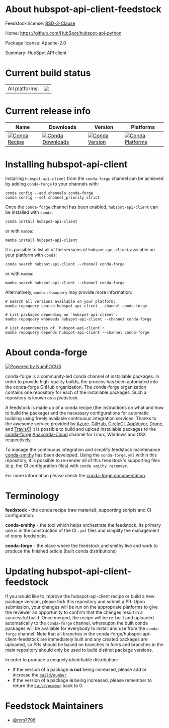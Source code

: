 About hubspot-api-client-feedstock
==================================

Feedstock license: [BSD-3-Clause](https://github.com/conda-forge/hubspot-api-client-feedstock/blob/main/LICENSE.txt)

Home: https://github.com/HubSpot/hubspot-api-python

Package license: Apache-2.0

Summary: HubSpot API client

Current build status
====================


<table><tr><td>All platforms:</td>
    <td>
      <a href="https://dev.azure.com/conda-forge/feedstock-builds/_build/latest?definitionId=20391&branchName=main">
        <img src="https://dev.azure.com/conda-forge/feedstock-builds/_apis/build/status/hubspot-api-client-feedstock?branchName=main">
      </a>
    </td>
  </tr>
</table>

Current release info
====================

| Name | Downloads | Version | Platforms |
| --- | --- | --- | --- |
| [![Conda Recipe](https://img.shields.io/badge/recipe-hubspot--api--client-green.svg)](https://anaconda.org/conda-forge/hubspot-api-client) | [![Conda Downloads](https://img.shields.io/conda/dn/conda-forge/hubspot-api-client.svg)](https://anaconda.org/conda-forge/hubspot-api-client) | [![Conda Version](https://img.shields.io/conda/vn/conda-forge/hubspot-api-client.svg)](https://anaconda.org/conda-forge/hubspot-api-client) | [![Conda Platforms](https://img.shields.io/conda/pn/conda-forge/hubspot-api-client.svg)](https://anaconda.org/conda-forge/hubspot-api-client) |

Installing hubspot-api-client
=============================

Installing `hubspot-api-client` from the `conda-forge` channel can be achieved by adding `conda-forge` to your channels with:

```
conda config --add channels conda-forge
conda config --set channel_priority strict
```

Once the `conda-forge` channel has been enabled, `hubspot-api-client` can be installed with `conda`:

```
conda install hubspot-api-client
```

or with `mamba`:

```
mamba install hubspot-api-client
```

It is possible to list all of the versions of `hubspot-api-client` available on your platform with `conda`:

```
conda search hubspot-api-client --channel conda-forge
```

or with `mamba`:

```
mamba search hubspot-api-client --channel conda-forge
```

Alternatively, `mamba repoquery` may provide more information:

```
# Search all versions available on your platform:
mamba repoquery search hubspot-api-client --channel conda-forge

# List packages depending on `hubspot-api-client`:
mamba repoquery whoneeds hubspot-api-client --channel conda-forge

# List dependencies of `hubspot-api-client`:
mamba repoquery depends hubspot-api-client --channel conda-forge
```


About conda-forge
=================

[![Powered by
NumFOCUS](https://img.shields.io/badge/powered%20by-NumFOCUS-orange.svg?style=flat&colorA=E1523D&colorB=007D8A)](https://numfocus.org)

conda-forge is a community-led conda channel of installable packages.
In order to provide high-quality builds, the process has been automated into the
conda-forge GitHub organization. The conda-forge organization contains one repository
for each of the installable packages. Such a repository is known as a *feedstock*.

A feedstock is made up of a conda recipe (the instructions on what and how to build
the package) and the necessary configurations for automatic building using freely
available continuous integration services. Thanks to the awesome service provided by
[Azure](https://azure.microsoft.com/en-us/services/devops/), [GitHub](https://github.com/),
[CircleCI](https://circleci.com/), [AppVeyor](https://www.appveyor.com/),
[Drone](https://cloud.drone.io/welcome), and [TravisCI](https://travis-ci.com/)
it is possible to build and upload installable packages to the
[conda-forge](https://anaconda.org/conda-forge) [Anaconda-Cloud](https://anaconda.org/)
channel for Linux, Windows and OSX respectively.

To manage the continuous integration and simplify feedstock maintenance
[conda-smithy](https://github.com/conda-forge/conda-smithy) has been developed.
Using the ``conda-forge.yml`` within this repository, it is possible to re-render all of
this feedstock's supporting files (e.g. the CI configuration files) with ``conda smithy rerender``.

For more information please check the [conda-forge documentation](https://conda-forge.org/docs/).

Terminology
===========

**feedstock** - the conda recipe (raw material), supporting scripts and CI configuration.

**conda-smithy** - the tool which helps orchestrate the feedstock.
                   Its primary use is in the construction of the CI ``.yml`` files
                   and simplify the management of *many* feedstocks.

**conda-forge** - the place where the feedstock and smithy live and work to
                  produce the finished article (built conda distributions)


Updating hubspot-api-client-feedstock
=====================================

If you would like to improve the hubspot-api-client recipe or build a new
package version, please fork this repository and submit a PR. Upon submission,
your changes will be run on the appropriate platforms to give the reviewer an
opportunity to confirm that the changes result in a successful build. Once
merged, the recipe will be re-built and uploaded automatically to the
`conda-forge` channel, whereupon the built conda packages will be available for
everybody to install and use from the `conda-forge` channel.
Note that all branches in the conda-forge/hubspot-api-client-feedstock are
immediately built and any created packages are uploaded, so PRs should be based
on branches in forks and branches in the main repository should only be used to
build distinct package versions.

In order to produce a uniquely identifiable distribution:
 * If the version of a package **is not** being increased, please add or increase
   the [``build/number``](https://docs.conda.io/projects/conda-build/en/latest/resources/define-metadata.html#build-number-and-string).
 * If the version of a package **is** being increased, please remember to return
   the [``build/number``](https://docs.conda.io/projects/conda-build/en/latest/resources/define-metadata.html#build-number-and-string)
   back to 0.

Feedstock Maintainers
=====================

* [@rxm7706](https://github.com/rxm7706/)

